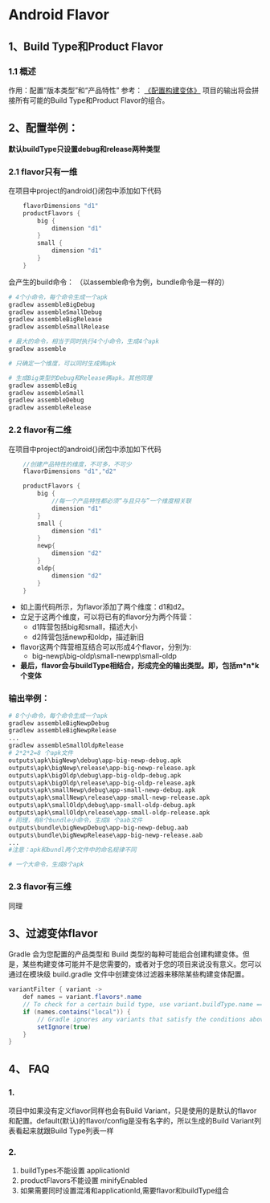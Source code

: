 # Android Flavor

## 1、Build Type和Product Flavor

### 1.1 概述
作用：配置“版本类型”和“产品特性”
参考：
[《配置构建变体》](https://developer.android.com/studio/build/build-variants)
项目的输出将会拼接所有可能的Build Type和Product Flavor的组合。

## 2、配置举例：
**默认buildType只设置debug和release两种类型**


### 2.1 flavor只有一维
在项目中project的android{}闭包中添加如下代码
```java
    flavorDimensions "d1"
    productFlavors {
        big {
            dimension "d1"
        }
        small {
            dimension "d1"
        }
    }
```
会产生的build命令：
（以assemble命令为例，bundle命令是一样的）
```bash
# 4个小命令，每个命令生成一个apk
gradlew assembleBigDebug
gradlew assembleSmallDebug
gradlew assembleBigRelease
gradlew assembleSmallRelease

# 最大的命令，相当于同时执行4个小命令，生成4个apk
gradlew assemble

# 只确定一个维度，可以同时生成俩apk

# 生成Big类型的Debug和Release俩apk。其他同理
gradlew assembleBig
gradlew assembleSmall
gradlew assembleDebug
gradlew assembleRelease

```


### 2.2 flavor有二维
在项目中project的android{}闭包中添加如下代码
```java
    //创建产品特性的维度，不可多，不可少
    flavorDimensions "d1","d2"

    productFlavors {
        big {
            //每一个产品特性都必须“与且只与”一个维度相关联
            dimension "d1"
        }
        small {
            dimension "d1"
        }
        newp{
            dimension "d2"
        }
        oldp{
            dimension "d2"
        }
    }
```
- 如上面代码所示，为flavor添加了两个维度：d1和d2。
- 立足于这两个维度，可以将已有的flavor分为两个阵营：
    - d1阵营包括big和small，描述大小
    - d2阵营包括newp和oldp，描述新旧
- flavor这两个阵营相互结合可以形成4个flavor，分别为:
    - big-newp\big-oldp\small-newpp\small-oldp
- **最后，flavor会与buildType相结合，形成完全的输出类型。即，包括m\*n\*k个变体**

### 输出举例：
```bash
# 8个小命令，每个命令生成一个apk
gradlew assembleBigNewpDebug
gradlew assembleBigNewpRelease
...
gradlew assembleSmallOldpRelease
# 2*2*2=8 个apk文件
outputs\apk\bigNewp\debug\app-big-newp-debug.apk
outputs\apk\bigNewp\release\app-big-newp-release.apk
outputs\apk\bigOldp\debug\app-big-oldp-debug.apk
outputs\apk\bigOldp\release\app-big-oldp-release.apk
outputs\apk\smallNewp\debug\app-small-newp-debug.apk
outputs\apk\smallNewp\release\app-small-newp-release.apk
outputs\apk\smallOldp\debug\app-small-oldp-debug.apk
outputs\apk\smallOldp\release\app-small-oldp-release.apk
# 同理，有8个bundle小命令，生成8 个aab文件
outputs\bundle\bigNewpDebug\app-big-newp-debug.aab
outputs\bundle\bigNewpRelease\app-big-newp-release.aab
...
#注意：apk和bundl两个文件中的命名规律不同

# 一个大命令，生成8个apk

```

### 2.3 flavor有三维
同理


## 3、过滤变体flavor
Gradle 会为您配置的产品类型和 Build 类型的每种可能组合创建构建变体。但是，某些构建变体可能并不是您需要的，或者对于您的项目来说没有意义。您可以通过在模块级 build.gradle 文件中创建变体过滤器来移除某些构建变体配置。

```java
variantFilter { variant ->
    def names = variant.flavors*.name
    // To check for a certain build type, use variant.buildType.name == "<buildType>"
    if (names.contains("local")) {
        // Gradle ignores any variants that satisfy the conditions above.
        setIgnore(true)
    }
}
```

## 4、 FAQ
### 1.
项目中如果没有定义flavor同样也会有Build Variant，只是使用的是默认的flavor和配置。default(默认)的flavor/config是没有名字的，所以生成的Build Variant列表看起来就跟Build Type列表一样

### 2.
1. buildTypes不能设置 applicationId
2. productFlavors不能设置 minifyEnabled
3. 如果需要同时设置混淆和applicationId,需要flavor和buildType组合
